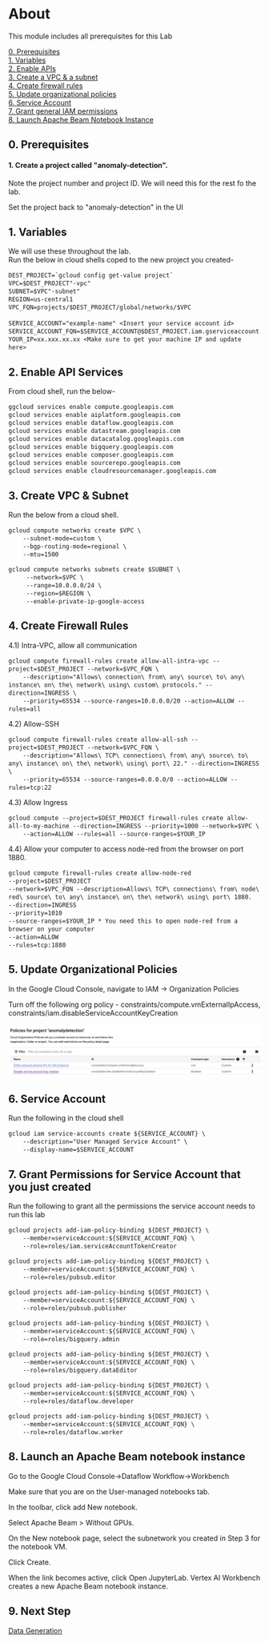 # About

This module includes all prerequisites for this Lab<br>

[0. Prerequisites](01-prerequisites.md#1-prerequisites)<br>
[1. Variables](01-prerequisites.md#1-varibles)<br>
[2. Enable APIs](01-prerequisites.md#2-enable-google-apis)<br>
[3. Create a VPC & a subnet](01-prerequisites.md#3-create-a-vpc--a-subnet)<br>
[4. Create firewall rules](01-prerequisites.md#4-create-firewall-rules)<br>
[5. Update organizational policies](01-prerequisites.md#5-implement-organizational-policies)<br>
[6. Service Account](01-prerequisites.md#6-create-a-user-managed-service-account)<br>
[7. Grant general IAM permissions](01-prerequisites.md#7-grant-general-iam-permissions)<br>
[8. Launch Apache Beam Notebook Instance](01-prerequisites.md#8-launch-notebook)<br>

## 0. Prerequisites

#### 1. Create a project called "anomaly-detection".<br>
Note the project number and project ID.
We will need this for the rest fo the lab.

Set the project back to "anomaly-detection" in the UI

## 1. Variables 

We will use these throughout the lab. <br>
Run the below in cloud shells coped to the new project you created-
```
DEST_PROJECT=`gcloud config get-value project`
VPC=$DEST_PROJECT"-vpc"
SUBNET=$VPC"-subnet"
REGION=us-central1
VPC_FQN=projects/$DEST_PROJECT/global/networks/$VPC

SERVICE_ACCOUNT="example-name" <Insert your service account id>
SERVICE_ACCOUNT_FQN=$SERVICE_ACCOUNT@$DEST_PROJECT.iam.gserviceaccount.com
YOUR_IP=xx.xxx.xx.xx <Make sure to get your machine IP and update here>

```
## 2. Enable API Services 

From cloud shell, run the below-
```
ggcloud services enable compute.googleapis.com
gcloud services enable aiplatform.googleapis.com
gcloud services enable dataflow.googleapis.com
gcloud services enable datastream.googleapis.com
gcloud services enable datacatalog.googleapis.com
gcloud services enable bigquery.googleapis.com
gcloud services enable composer.googleapis.com
gcloud services enable sourcerepo.googleapis.com
gcloud services enable cloudresourcemanager.googleapis.com
```

## 3. Create VPC & Subnet

Run the below from a cloud shell. 

```
gcloud compute networks create $VPC \
    --subnet-mode=custom \
    --bgp-routing-mode=regional \
    --mtu=1500
```

```
gcloud compute networks subnets create $SUBNET \
     --network=$VPC \
     --range=10.0.0.0/24 \
     --region=$REGION \
     --enable-private-ip-google-access
```
## 4. Create Firewall Rules 

4.1) Intra-VPC, allow all communication

```
gcloud compute firewall-rules create allow-all-intra-vpc --project=$DEST_PROJECT --network=$VPC_FQN \
    --description="Allows\ connection\ from\ any\ source\ to\ any\ instance\ on\ the\ network\ using\ custom\ protocols." --direction=INGRESS \
    --priority=65534 --source-ranges=10.0.0.0/20 --action=ALLOW --rules=all
```

4.2) Allow-SSH

```
gcloud compute firewall-rules create allow-all-ssh --project=$DEST_PROJECT --network=$VPC_FQN \
    --description="Allows\ TCP\ connections\ from\ any\ source\ to\ any\ instance\ on\ the\ network\ using\ port\ 22." --direction=INGRESS \
    --priority=65534 --source-ranges=0.0.0.0/0 --action=ALLOW --rules=tcp:22
```

4.3) Allow Ingress 

```
gcloud compute --project=$DEST_PROJECT firewall-rules create allow-all-to-my-machine --direction=INGRESS --priority=1000 --network=$VPC \
    --action=ALLOW --rules=all --source-ranges=$YOUR_IP

```
4.4) Allow your computer to access node-red from the browser on port 1880.

```
gcloud compute firewall-rules create allow-node-red 
--project=$DEST_PROJECT
--network=$VPC_FQN --description=Allows\ TCP\ connections\ from\ node\ red\ source\ to\ any\ instance\ on\ the\ network\ using\ port\ 1880. 
--direction=INGRESS 
--priority=1010 
--source-ranges=$YOUR_IP * You need this to open node-red from a browser on your computer
--action=ALLOW 
--rules=tcp:1880

```

## 5. Update Organizational Policies

In the Google Cloud Console, navigate to IAM -> Organization Policies

Turn off the following org policy - constraints/compute.vmExternalIpAccess, constraints/iam.disableServiceAccountKeyCreation

![OrgPolicy](Images/OrgPolicy.png)

## 6. Service Account

Run the following in the cloud shell

```
gcloud iam service-accounts create ${SERVICE_ACCOUNT} \
    --description="User Managed Service Account" \
    --display-name=$SERVICE_ACCOUNT
```

## 7. Grant Permissions for Service Account that you just created

Run the following to grant all the permissions the service account needs to run this lab 

```
gcloud projects add-iam-policy-binding ${DEST_PROJECT} \
    --member=serviceAccount:${SERVICE_ACCOUNT_FQN} \
    --role=roles/iam.serviceAccountTokenCreator  
```
```
gcloud projects add-iam-policy-binding ${DEST_PROJECT} \
    --member=serviceAccount:${SERVICE_ACCOUNT_FQN} \
    --role=roles/pubsub.editor 
```
```
gcloud projects add-iam-policy-binding ${DEST_PROJECT} \
    --member=serviceAccount:${SERVICE_ACCOUNT_FQN} \
    --role=roles/pubsub.publisher
```
```
gcloud projects add-iam-policy-binding ${DEST_PROJECT} \
    --member=serviceAccount:${SERVICE_ACCOUNT_FQN} \
    --role=roles/bigquery.admin
```
```
gcloud projects add-iam-policy-binding ${DEST_PROJECT} \
    --member=serviceAccount:${SERVICE_ACCOUNT_FQN} \
    --role=roles/bigquery.dataEditor
```
```
gcloud projects add-iam-policy-binding ${DEST_PROJECT} \
    --member=serviceAccount:${SERVICE_ACCOUNT_FQN} \
    --role=roles/dataflow.developer
```
```
gcloud projects add-iam-policy-binding ${DEST_PROJECT} \
    --member=serviceAccount:${SERVICE_ACCOUNT_FQN} \
    --role=roles/dataflow.worker
```
## 8. Launch an Apache Beam notebook instance

Go to the Google Cloud Console->Dataflow Workflow->Workbench

Make sure that you are on the User-managed notebooks tab.

In the toolbar, click add New notebook.

Select Apache Beam > Without GPUs.

On the New notebook page, select the subnetwork you created in Step 3 for the notebook VM.

Click Create.

When the link becomes active, click Open JupyterLab. Vertex AI Workbench creates a new Apache Beam notebook instance.

## 9. Next Step

[Data Generation](02-PythonSimulationScript.md) <BR>